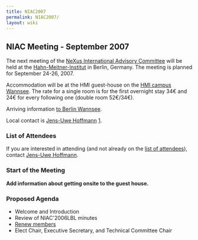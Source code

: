 ```yaml
---
title: NIAC2007
permalink: NIAC2007/
layout: wiki
---
```


NIAC Meeting - September 2007
-----------------------------

The next meeting of the [ NeXus International Advisory
Committee](NIAC "wikilink") will be held at the
[Hahn-Meitner-Institut](http://www.hmi.de) in Berlin, Germany. The
meeting is planned for September 24-26, 2007.

Accommodation will be at the HMI guest-house on the [HMI campus
Wannsee](http://www.hmi.de/hmi/standorte_en.html#Wannsee). The rate for
a single room is for the first overnight stay 34€ and 24€ for every
following one (double room 52€/34€).

Arriving information [to Berlin
Wannsee](http://www.hmi.de/hmi/wegwannsee_en.html).

Local contact is [ Jens-Uwe
Hoffmann](User%3AJens-Uwe_Hoffmann "wikilink")
[1](mailto:hoffmann-j@hmi.de).

### List of Attendees

If you are interested in attending (and not already on the [list of
attendees](NIAC2007_attendees "wikilink")), contact [ Jens-Uwe
Hoffmann](User%3AJens-Uwe_Hoffmann "wikilink").

### Start of the Meeting

**Add information about getting onsite to the guest house.**

### Proposed Agenda

-   Welcome and Introduction
-   Review of NIAC'2006LBL minutes
-   [Renew members](Membership_Dates "wikilink")
-   Elect Chair, Executive Secretary, and Technical Committee Chair

